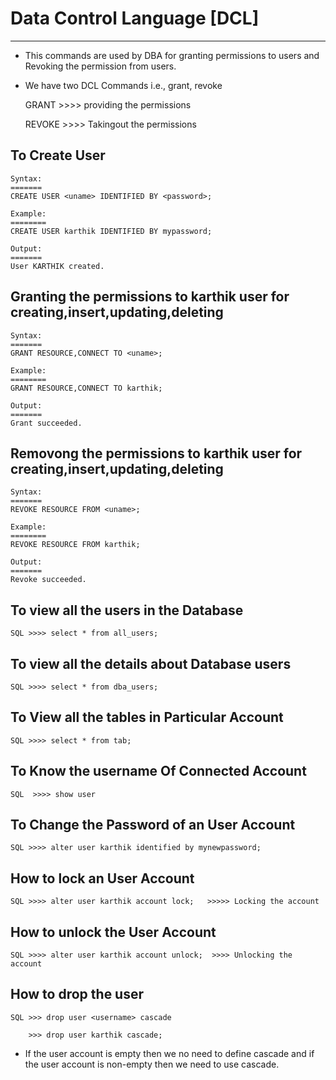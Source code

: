 # Data Control Language [DCL]
------------


* This commands are used by DBA for granting permissions to users and Revoking the permission from users.

* We have two DCL Commands i.e., grant, revoke

    GRANT >>>> providing the permissions
 
    REVOKE >>>> Takingout the permissions



## To Create User 
```
Syntax:
=======
CREATE USER <uname> IDENTIFIED BY <password>;

Example:
========
CREATE USER karthik IDENTIFIED BY mypassword;

Output:
=======
User KARTHIK created.
```

## Granting the permissions to karthik user for creating,insert,updating,deleting
```
Syntax:
=======
GRANT RESOURCE,CONNECT TO <uname>;

Example:
========
GRANT RESOURCE,CONNECT TO karthik;

Output:
=======
Grant succeeded.
```


## Removong the permissions to karthik user for creating,insert,updating,deleting

```
Syntax:
=======
REVOKE RESOURCE FROM <uname>;

Example:
========
REVOKE RESOURCE FROM karthik;

Output:
=======
Revoke succeeded.
```


## To view all the users in the Database

```
SQL >>>> select * from all_users;
```
## To view all the details about Database users

```
SQL >>>> select * from dba_users;
```

## To View all the tables in Particular Account

```
SQL >>>> select * from tab;
```

## To Know the username Of Connected Account

```
SQL  >>>> show user
```
## To Change the Password of an User Account

```
SQL >>>> alter user karthik identified by mynewpassword;
```
## How to lock an User Account

```
SQL >>>> alter user karthik account lock;   >>>>> Locking the account
```

## How to unlock the User Account

```
SQL >>>> alter user karthik account unlock;  >>>> Unlocking the account
```

## How to drop the user

```
SQL >>> drop user <username> cascade

    >>> drop user karthik cascade;
```

*  If the user account is empty then we no need to define cascade and if the user account is non-empty then we need to use 
  cascade.


